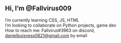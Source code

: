 ## Hi, I’m @Fallvirus009
I’m currently learning CSS, JS, HTML </br>
I’m looking to collaborate on Python projects, game dev </br>
How to reach me: Fallvirus#3963 on discord, danielbuisness0821@gmail.com by email </br>

<!---
Fallvirus009/Fallvirus009 is a ✨ special ✨ repository because its `README.md` (this file) appears on your GitHub profile.
You can click the Preview link to take a look at your changes.
--->
